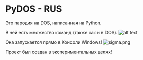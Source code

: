 # PyDOS - RUS
Это пародия на DOS, написанная на Python.

В ней есть множество команд (также как и в DOS).
![alt text](https://i.postimg.cc/vTfMDJgW/screenshot1.png)

Она запускается прямо в Консоли Windows!
![sigma.png](https://i.postimg.cc/7YGQPR40/sigma.png)

Проект был создан в экспериментальных целях!

